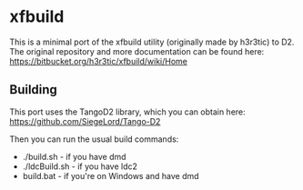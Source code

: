 xfbuild
=======

This is a minimal port of the xfbuild utility (originally made by h3r3tic) to D2.
The original repository and more documentation can be found here: https://bitbucket.org/h3r3tic/xfbuild/wiki/Home

Building
-------

This port uses the TangoD2 library, which you can obtain here: https://github.com/SiegeLord/Tango-D2

Then you can run the usual build commands:

* ./build.sh - if you have dmd
* ./ldcBuild.sh - if you have ldc2
* build.bat - if you're on Windows and have dmd
